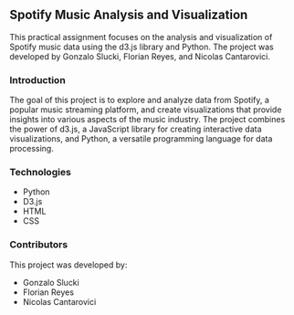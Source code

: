## Spotify Music Analysis and Visualization
This practical assignment focuses on the analysis and visualization of Spotify music data using the d3.js library and Python. The project was developed by Gonzalo Slucki, Florian Reyes, and Nicolas Cantarovici.

### Introduction
The goal of this project is to explore and analyze data from Spotify, a popular music streaming platform, and create visualizations that provide insights into various aspects of the music industry. The project combines the power of d3.js, a JavaScript library for creating interactive data visualizations, and Python, a versatile programming language for data processing.

### Technologies
- Python
- D3.js
- HTML
- CSS

### Contributors
This project was developed by:

- Gonzalo Slucki
- Florian Reyes
- Nicolas Cantarovici

